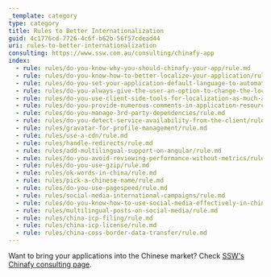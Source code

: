 ```yaml
---
_template: category
type: category
title: Rules to Better Internationalization
guid: 4c1776cd-7726-4c6f-b62b-56f57cdead44
uri: rules-to-better-internationalization
consulting: https://www.ssw.com.au/consulting/chinafy-app
index:
  - rule: rules/do-you-know-why-you-should-chinafy-your-app/rule.md
  - rule: rules/do-you-know-how-to-better-localize-your-application/rule.md
  - rule: rules/do-you-set-your-application-default-language-to-automatically-change-to-local-language/rule.md
  - rule: rules/do-you-always-give-the-user-an-option-to-change-the-locale/rule.md
  - rule: rules/do-you-use-client-side-tools-for-localization-as-much-as-possible/rule.md
  - rule: rules/do-you-provide-numerous-comments-in-application-resources-that-define-context/rule.md
  - rule: rules/do-you-manage-3rd-party-dependencies/rule.md
  - rule: rules/do-you-detect-service-availability-from-the-client/rule.md
  - rule: rules/gravatar-for-profile-management/rule.md
  - rule: rules/use-a-cdn/rule.md
  - rule: rules/handle-redirects/rule.md
  - rule: rules/add-multilingual-support-on-angular/rule.md
  - rule: rules/do-you-avoid-reviewing-performance-without-metrics/rule.md
  - rule: rules/do-you-use-gzip/rule.md
  - rule: rules/ok-words-in-china/rule.md
  - rule: rules/pick-a-chinese-name/rule.md
  - rule: rules/do-you-use-pagespeed/rule.md
  - rule: rules/social-media-international-campaigns/rule.md
  - rule: rules/do-you-know-how-to-use-social-media-effectively-in-china/rule.md
  - rule: rules/multilingual-posts-on-social-media/rule.md
  - rule: rules/china-icp-filing/rule.md
  - rule: rules/china-icp-license/rule.md
  - rule: rules/china-coss-border-data-transfer/rule.md
---
```


Want to bring your applications into the Chinese market? Check [SSW's Chinafy consulting page](https://www.ssw.com.au/consulting/chinafy-app).
